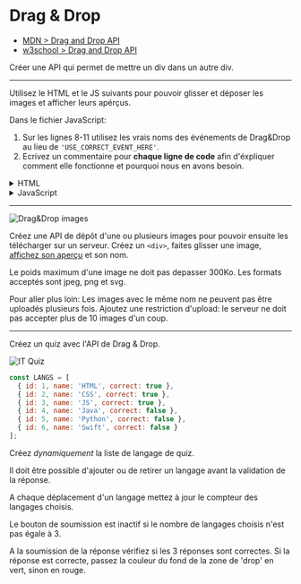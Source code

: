 # Drag & Drop

+ [MDN > Drag and Drop API](https://developer.mozilla.org/en-US/docs/Web/API/HTML_Drag_and_Drop_API )
+ [w3school > Drag and Drop API](https://www.w3schools.com/Html/html5_draganddrop.asp)

Créer une API qui permet de mettre un div dans un autre div.

---

Utilisez le HTML et le JS suivants pour pouvoir glisser et déposer les images et afficher leurs apérçus.

Dans le fichier JavaScript:
1. Sur les lignes 8-11 utilisez les vrais noms des événements de Drag&Drop au lieu de `'USE_CORRECT_EVENT_HERE'`.
2. Ecrivez un commentaire pour **chaque ligne de code** afin d'éxpliquer comment elle fonctionne et pourquoi nous en avons besoin.

<details>
  <summary>HTML</summary>

  ```html
<!DOCTYPE html>
<html>
<head>
  <meta charset="utf-8" />
  <meta http-equiv="X-UA-Compatible" content="IE=edge">
  <title>Drag & Drop Images</title>
  <link rel="stylesheet" href="https://stackpath.bootstrapcdn.com/bootstrap/4.1.3/css/bootstrap.min.css" integrity="sha384-MCw98/SFnGE8fJT3GXwEOngsV7Zt27NXFoaoApmYm81iuXoPkFOJwJ8ERdknLPMO" crossorigin="anonymous">
  <style>
    h1 {
      margin-top: 4rem;
    }

    .drop {
      display: flex;
      align-items: center;
      justify-content: center;
      margin-top: 2rem;
      width: 100%;
      height: 4rem;
      border: 4px dashed #ccdbdc;
      border-radius: 8px;
    }

    .js-is-dragged-over {
      border-color: #007ea7;
    }

    .file-list {
      margin-top: 1.5rem;
    }

    .file-list-item {
      display: flex;
      align-items: center;
    }

    .file-list-item-preview {
      margin-right: .7rem;
      width: 2rem;
      height: 2rem;
    }

    .file-list-item-error {
      margin-left: .6rem;
      font-size: .8rem;
      font-style: italic;
    }

    p {
      margin-bottom: 0;
    }
  </style>
</head>
<body>

  <div class="container">
    <h1>Drag and Drop</h3>

    <div id="js-drop-to" class="drop">
      Drag your images here
    </div>
    
    <ul id="js-file-list" class="list-group file-list"></ul>
  </div>
  
  <script src="./drag-n-drop.js"></script>
</body>
</html>

  ```
</details>


<details>
<summary>JavaScript</summary>

```js
'use strict';

const ACCEPTED_FORMATS = ['image/jpeg', 'image/png', 'image/svg'];
const MAX_IMG_SIZE = 300 * 1024; // 30 Kb
const dropZone = document.querySelector('#js-drop-to');
const filesList = document.querySelector('#js-file-list');

dropZone.addEventListener('USE_CORRECT_EVENT_HERE', (e) => onDragOver(e));
dropZone.addEventListener('USE_CORRECT_EVENT_HERE', (e) => onDrop(e));
dropZone.addEventListener('USE_CORRECT_EVENT_HERE', () => changeDropZoneState(true));
dropZone.addEventListener('USE_CORRECT_EVENT_HERE', () => changeDropZoneState(false));

function onDragOver(event) {
  event.stopPropagation();
  event.preventDefault();
}

function onDrop(e) {
  e.stopPropagation();
  e.preventDefault();
  filesList.innerHTML = '';
  const filesUploaded = Array.from(e.dataTransfer.files);
  filesUploaded.forEach((file, index) => handleUploadedFile(file, index));
  changeDropZoneState(false);
}

function changeDropZoneState(isDragging) {
  isDragging ? 
    dropZone.classList.add('js-is-dragged-over') :
    dropZone.classList.remove('js-is-dragged-over');
}

function handleUploadedFile(file, index) {
  const error = getUploadError(file);
  error ?
    console.warn(`"${file.name}" Upload Error: ${error}`) :
    filesList.appendChild(createListEl(file, index));
}

function createListEl(file, index) {
  const el = document.createElement('li');
  el.setAttribute('id', 'file-list-item-'+index);
  el.className = 'list-group-item file-list-item';

  // add image
  const elPreview = document.createElement('img');
  elPreview.classList.add('file-list-item-preview');
  el.appendChild(elPreview);
  renderImage(file, 'file-list-item-'+index);

  // add name
  const elName = document.createElement('p');
  elName.classList.add('file-list-item-name');
  elName.innerText = file.name;
  el.appendChild(elName);

  return el;
}

function renderImage(file, elId) {
  const reader = new FileReader();
  reader.onload = (e) => {
    const img = document.querySelector(`#${elId} img`);
    img.setAttribute('src', e.target.result);
  }
  reader.readAsDataURL(file);
}

function getUploadError(file) {
  if (file.size > MAX_IMG_SIZE) {
    return 'Your image is too big';
  } else if (!ACCEPTED_FORMATS.includes(file.type)) {
    return 'Image of this format is not accepted';
  } else {
    return;
  }
}
```
</details>


---

![Drag&Drop images](https://i.ibb.co/xCsGFwk/drag-n-drop-images.gif)

Créez une API de dépôt d'une ou plusieurs images pour pouvoir ensuite les télécharger sur un serveur.
Créez un `<div>`, faites glisser une image, [affichez son aperçu](https://developer.mozilla.org/en-US/docs/Web/API/FileReader/FileReader) et son nom.

Le poids maximum d'une image ne doit pas depasser 300Ko.
Les formats acceptés sont jpeg, png et svg.

Pour aller plus loin:
Les images avec le même nom ne peuvent pas être uploadés plusieurs fois.
Ajoutez une restriction d'upload: le serveur ne doit pas accepter plus de 10 images d'un coup.

---

Créez un quiz avec l'API de Drag & Drop.

![IT Quiz](https://i.ibb.co/D8dTWwH/drag-n-drop-demo.gif)


```js
const LANGS = [
  { id: 1, name: 'HTML', correct: true },
  { id: 2, name: 'CSS', correct: true },
  { id: 3, name: 'JS', correct: true },
  { id: 4, name: 'Java', correct: false },
  { id: 5, name: 'Python', correct: false },
  { id: 6, name: 'Swift', correct: false }
];
```

Créez *dynamiquement* la liste de langage de quiz.

Il doit être possible d'ajouter ou de retirer un langage avant la validation de la réponse.

A chaque déplacement d'un langage mettez à jour le compteur des langages choisis.

Le bouton de soumission est inactif si le nombre de langages choisis n'est pas égale à 3.

A la soumission de la réponse vérifiez si les 3 réponses sont correctes. Si la réponse est correcte, passez la couleur du fond de la zone de 'drop' en vert, sinon en rouge.



